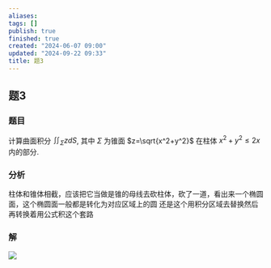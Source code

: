 ```yaml
---
aliases: 
tags: []
publish: true
finished: true
created: "2024-06-07 09:00"
updated: "2024-09-22 09:33"
title: 题3
---
```

## 题3
### 题目
计算曲面积分 $\iint_{\Sigma}zdS$, 其中 $\Sigma$ 为锥面 $z=\sqrt{x^2+y^2}$ 在柱体 $x^2+y^2\leqslant2x$ 内的部分.
### 分析 
柱体和锥体相截，应该把它当做是锥的母线去砍柱体，砍了一道，看出来一个椭圆面，这个椭圆面一般都是转化为对应区域上的圆 
还是这个用积分区域去替换然后再转换着用公式积这个套路
### 解
![](https://img.hwenyi.live/202406071659882.webp)

